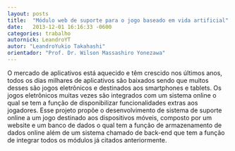 ```yaml
---
layout: posts
title:  "Módulo web de suporte para o jogo baseado em vida artificial"
date:   2013-12-01 16:16:33 -0600
categories: trabalho
autornick: LeandroYT
autor: "LeandroYukio Takahashi"
orientador: "Prof. Dr. Wilson Massashiro Yonezawa"
---
```

O mercado de aplicativos está aquecido e têm crescido nos últimos anos, todos os dias milhares de aplicativos são baixados sendo que muitos desses são jogos eletrônicos e destinados aos smartphones e tablets. Os jogos eletrônicos muitas vezes são integrados com um sistema online o qual se tem a função de disponibilizar funcionalidades extras aos jogadores. Esse projeto propõe o desenvolvimento de sistema de suporte online a um jogo destinado aos dispositivos móveis, composto por um website e um banco de dados o qual tem a função de armazenamento de dados online além de um sistema chamado de back-end que tem a função de integrar todos os módulos já citados anteriormente.
